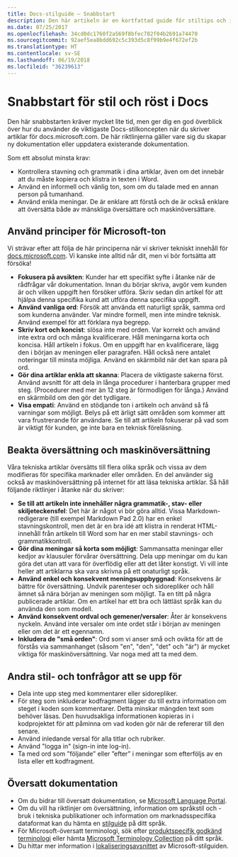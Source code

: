 ```yaml
---
title: Docs-stilguide – Snabbstart
description: Den här artikeln är en kortfattad guide för stiltips och innehåller de mest grundläggande ämnena för att komma igång med docs.microsoft.com.
ms.date: 07/25/2017
ms.openlocfilehash: 34cd0dc1760f2a569f8bfec782f04b2691a74470
ms.sourcegitcommit: 92aef5ea8bdd692c5c393d5c8f99b9e4f672ef2b
ms.translationtype: HT
ms.contentlocale: sv-SE
ms.lasthandoff: 06/19/2018
ms.locfileid: "36239613"
---
```

# <a name="docs-style-and-voice-quick-start"></a>Snabbstart för stil och röst i Docs

Den här snabbstarten kräver mycket lite tid, men ger dig en god överblick över hur du använder de viktigaste Docs-stilkoncepten när du skriver artiklar för docs.microsoft.com. De här riktlinjerna gäller vare sig du skapar ny dokumentation eller uppdatera existerande dokumentation.

Som ett absolut minsta krav:

- Kontrollera stavning och grammatik i dina artiklar, även om det innebär att du måste kopiera och klistra in texten i Word.
- Använd en informell och vänlig ton, som om du talade med en annan person på tumanhand.
- Använd enkla meningar. De är enklare att förstå och de är också enklare att översätta både av mänskliga översättare och maskinöversättare.

## <a name="use-the-microsoft-voice-principles"></a>Använd principer för Microsoft-ton

Vi strävar efter att följa de här principerna när vi skriver tekniskt innehåll för [docs.microsoft.com](https://docs.microsoft.com). Vi kanske inte alltid når dit, men vi bör fortsätta att försöka!

- **Fokusera på avsikten**: Kunder har ett specifikt syfte i åtanke när de rådfrågar vår dokumentation. Innan du börjar skriva, avgör vem kunden är och vilken uppgift hen försöker utföra. Skriv sedan din artikel för att hjälpa denna specifika kund att utföra denna specifika uppgift.
- **Använd vanliga ord**: Försök att använda ett naturligt språk, samma ord som kunderna använder. Var mindre formell, men inte mindre teknisk. Använd exempel för att förklara nya begrepp.
- **Skriv kort och koncist**: slösa inte med orden. Var korrekt och använd inte extra ord och många kvalificerare. Håll meningarna korta och koncisa. Håll artikeln i fokus. Om en uppgift har en kvalificerare, lägg den i början av meningen eller paragrafen. Håll också nere antalet noteringar till minsta möjliga. Använd en skärmbild när det kan spara på ord.
- **Gör dina artiklar enkla att skanna**: Placera de viktigaste sakerna först. Använd avsnitt för att dela in långa procedurer i hanterbara grupper med steg. (Procedurer med mer än 12 steg är förmodligen för långa.) Använd en skärmbild om den gör det tydligare.
- **Visa empati**: Använd en stödjande ton i artikeln och använd så få varningar som möjligt. Belys på ett ärligt sätt områden som kommer att vara frustrerande för användare. Se till att artikeln fokuserar på vad som är viktigt för kunden, ge inte bara en teknisk föreläsning.

## <a name="consider-localization-and-machine-translation"></a>Beakta översättning och maskinöversättning

Våra tekniska artiklar översätts till flera olika språk och vissa av dem modifieras för specifika marknader eller områden. En del använder sig också av maskinöversättning på internet för att läsa tekniska artiklar. Så håll följande riktlinjer i åtanke när du skriver:

- **Se till att artikeln inte innehåller några grammatik-, stav- eller skiljeteckensfel**: Det här är något vi bör göra alltid. Vissa Markdown-redigerare (till exempel Markdown Pad 2.0) har en enkel stavningskontroll, men det är en bra idé att klistra in renderat HTML-innehåll från artikeln till Word som har en mer stabil stavnings- och grammatikkontroll.
- **Gör dina meningar så korta som möjligt**: Sammansatta meningar eller kedjor av klausuler förvårar översättning. Dela upp meningar om du kan göra det utan att vara för överflödig eller att det låter konstigt. Vi vill inte heller att artiklarna ska vara skrivna på ett onaturligt språk.
- **Använd enkel och konsekvent meningsuppbyggnad**: Konsekvens är bättre för översättning. Undvik parenteser och sidorepliker och håll ämnet så nära början av meningen som möjligt. Ta en titt på några publicerade artiklar. Om en artikel har ett bra och lättläst språk kan du använda den som modell.
- **Använd konsekvent ordval och gemener/versaler**: Åter är konsekvens nyckeln. Använd inte versaler om inte ordet står i början av meningen eller om det är ett egennamn.
- **Inkludera de "små orden"**: Ord som vi anser små och ovikta för att de förstås via sammanhanget (såsom "en", "den", "det" och "är") är mycket viktiga för maskinöversättning. Var noga med att ta med dem.

## <a name="other-style-and-voice-issues-to-watch-for"></a>Andra stil- och tonfrågor att se upp för

- Dela inte upp steg med kommentarer eller sidorepliker.
- För steg som inkluderar kodfragment lägger du till extra information om steget i koden som kommentarer. Detta minskar mängden text som behöver läsas. Den huvudsakliga informationen kopieras in i kodprojektet för att påminna om vad koden gör när de refererar till den senare.
- Använd inledande versal för alla titlar och rubriker.
- Använd "logga in" (sign-in inte log-in).
- Ta med ord som ”följande” eller ”efter” i meningar som efterföljs av en lista eller ett kodfragment.

## <a name="localized-documentation"></a>Översatt dokumentation

- Om du bidrar till översatt dokumentation, se [Microsoft Language Portal](https://www.microsoft.com/Language/Default.aspx).
- Om du vill ha riktlinjer om översättning, information om språkstil och -bruk i tekniska publikationer och information om marknadsspecifika dataformat kan du hämta en [stilguide](https://www.microsoft.com/Language/StyleGuides) på ditt språk.
- För Microsoft-översatt terminologi, sök efter [produktspecifik godkänd terminologi](https://www.microsoft.com/Language/Default.aspx) eller hämta [Microsoft Terminology Collection](https://www.microsoft.com/Language/Terminology.aspx) på ditt språk.
- Du hittar mer information i [lokaliseringsavsnittet](https://docs.microsoft.com/style-guide/global-communications/) av Microsoft-stilguiden.
